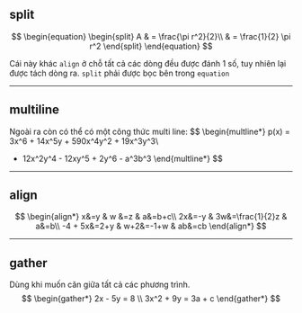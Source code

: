 ## split
$$
\begin{equation}
\begin{split}
A & = \frac{\pi r^2}{2}\\
 & = \frac{1}{2} \pi r^2
\end{split}
\end{equation}
$$

Cái này khác `align` ở chỗ tất cả các dòng đều được đánh 1 số, tuy nhiên lại được tách dòng ra. `split` phải được bọc bên trong `equation`

---
## multiline
Ngoài ra còn có thể có một công thức multi line:
$$
\begin{multline*}
p(x) = 3x^6 + 14x^5y + 590x^4y^2 + 19x^3y^3\\ 
- 12x^2y^4 - 12xy^5 + 2y^6 - a^3b^3
\end{multline*}
$$
---

## align
$$
\begin{align*}
x&=y           &  w &=z              &  a&=b+c\\
2x&=-y         &  3w&=\frac{1}{2}z   &  a&=b\\
-4 + 5x&=2+y   &  w+2&=-1+w          &  ab&=cb
\end{align*}
$$

---
## gather

Dùng khi muốn căn giữa tất cả các phương trình.
$$
\begin{gather*} 
2x - 5y =  8 \\ 
3x^2 + 9y =  3a + c
\end{gather*}
$$
